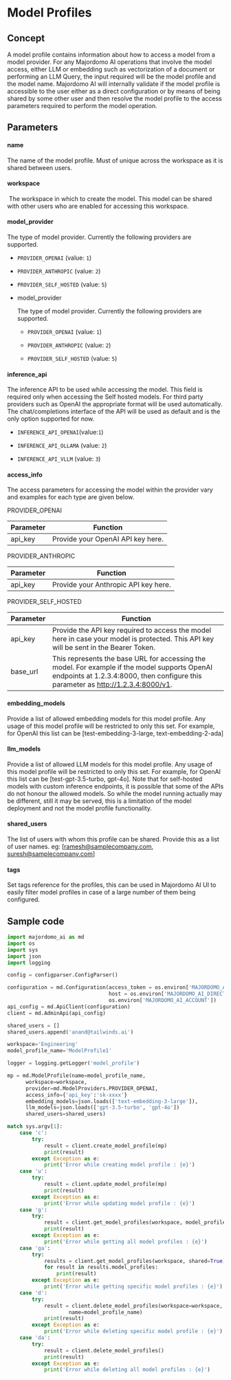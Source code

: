 # Model Profiles

## Concept

A model profile contains information about how to access a model from a model provider. For any Majordomo AI operations that involve the model access, either LLM or embedding such as vectorization of a document or performing an LLM Query, the input required will be the model profile and the model name. Majordomo AI will internally validate if the model profile is accessible to the user either as a direct configuration or by means of being shared by some other user and then resolve the model profile to the access parameters required to perform the model operation.

## Parameters

#### name

The name of the model profile. Must of unique across the workspace as it is shared between users.

#### workspace

 The workspace in which to create the model. This model can be shared with other users who are enabled for accessing this workspace.

#### model_provider

The type of model provider. Currently the following providers are supported.

- `PROVIDER_OPENAI` (value: `1`)

- `PROVIDER_ANTHROPIC` (value: `2`)

- `PROVIDER_SELF_HOSTED` (value: `5`)

- model_provider
  
  The type of model provider. Currently the following providers are supported.
  
  - `PROVIDER_OPENAI` (value: `1`)
  
  - `PROVIDER_ANTHROPIC` (value: `2`)
  
  - `PROVIDER_SELF_HOSTED` (value: `5`)

#### inference_api

The inference API to be used while accessing the model. This field is required only when accessing the Self hosted models. For third party providers such as OpenAI the appropriate format will be used automatically. The chat/completions interface of the API will be used as default and is the only option supported for now.

- `INFERENCE_API_OPENAI`(value:`1`)

- `INFERENCE_API_OLLAMA` (value: `2`)

- `INFERENCE_API_VLLM` (value: `3`)

#### access_info

The access parameters for accessing the model within the provider vary and examples for each type are given below.

PROVIDER_OPENAI

| Parameter | Function                          |
| --------- | --------------------------------- |
| api_key   | Provide your OpenAI API key here. |

PROVIDER_ANTHROPIC

| Parameter | Function                             |
| --------- | ------------------------------------ |
| api_key   | Provide your Anthropic API key here. |

PROVIDER_SELF_HOSTED

| Parameter | Function                                                                                                                                                                           |
| --------- | ---------------------------------------------------------------------------------------------------------------------------------------------------------------------------------- |
| api_key   | Provide the API key required to access the model here in case your model is protected. This API key will be sent in the Bearer Token.                                              |
| base_url  | This represents the base URL for accessing the model. For example if the model supports OpenAI endpoints at 1.2.3.4:8000, then configure this parameter as http://1.2.3.4:8000/v1. |

#### embedding_models

Provide a list of allowed embedding models for this model profile. Any usage of this model profile will be restricted to only this set. For example, for OpenAI this list can be [test-embedding-3-large, text-embedding-2-ada]

#### llm_models

Provide a list of allowed LLM models for this model profile. Any usage of this model profile will be restricted to only this set. For example, for OpenAI this list can be [test-gpt-3.5-turbo, gpt-4o]. Note that for self-hosted models with custom inference endpoints, it is possible that some of the APIs do not honour the allowed models. So while the model running actually may be different, still it may be served, this is a limitation of the model deployment and not the model profile functionality.

#### shared_users

The list of users with whom this profile can be shared. Provide this as a list of user names. eg: [ramesh@samplecompany.com, suresh@samplecompany.com]

#### tags

Set tags reference for the profiles, this can be used in Majordomo AI UI to easily filter model profiles in case of a large number of them being configured.

## Sample code

```python
import majordomo_ai as md
import os
import sys
import json
import logging

config = configparser.ConfigParser()

configuration = md.Configuration(access_token = os.environ['MAJORDOMO_AI_API_KEY'],
                                 host = os.environ['MAJORDOMO_AI_DIRECTOR'] + '/' +
                                 os.environ['MAJORDOMO_AI_ACCOUNT'])
api_config = md.ApiClient(configuration)
client = md.AdminApi(api_config)

shared_users = []
shared_users.append('anand@tailwinds.ai')

workspace='Engineering'
model_profile_name='ModelProfile1'

logger = logging.getLogger('model_profile')

mp = md.ModelProfile(name=model_profile_name,
      workspace=workspace,
      provider=md.ModelProviders.PROVIDER_OPENAI,
      access_info={'api_key':'sk-xxxx'}
      embedding_models=json.loads(['text-embedding-3-large']),
      llm_models=json.loads(['gpt-3.5-turbo', 'gpt-4o'])
      shared_users=shared_users)

match sys.argv[1]:
    case 'c':
        try:
            result = client.create_model_profile(mp)
            print(result)
        except Exception as e:
            print('Error while creating model profile : {e}')
    case 'u':
        try:
            result = client.update_model_profile(mp)
            print(result)
        except Exception as e:
            print('Error while updating model profile : {e}')
    case 'g':
        try:
            result = client.get_model_profiles(workspace, model_profile_name)
            print(result)
        except Exception as e:
            print('Error while getting all model profiles : {e}')
    case 'ga':
        try:
            results = client.get_model_profiles(workspace, shared=True)
            for result in results.model_profiles:
                print(result)
        except Exception as e:
            print('Error while getting specific model profiles : {e}')
    case 'd':
        try:
            result = client.delete_model_profiles(workspace=workspace,
                    name=model_profile_name)
            print(result)
        except Exception as e:
            print('Error while deleting specific model profile : {e}')
    case 'da':
        try:
            result = client.delete_model_profiles()
            print(result)
        except Exception as e:
            print('Error while deleting all model profiles : {e}')
```

